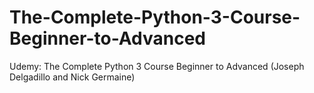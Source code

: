 # The-Complete-Python-3-Course-Beginner-to-Advanced
Udemy: The Complete Python 3 Course Beginner to Advanced (Joseph Delgadillo and Nick Germaine)
